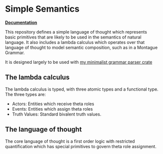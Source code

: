 # Simple Semantics

[**Documentation**](https://michaelgoodale.com/simple-semantics/simple_semantics/index.html)

This repository defines a simple language of thought which represents basic primitives that are likely to be used in the semantics of natural language.
It also includes a lambda calculus which operates over that language of thought to model semantic composition, such as in a Montague Grammar.

It is designed largely to be used with [my minimalist grammar parser crate](https://github.com/MichaelGoodale/minimalist-grammar-parser)

## The lambda calculus

The lambda calculus is typed, with three atomic types and a functional type.
The three types are:

- Actors: Entities which receive theta roles
- Events: Entities which assign theta roles
- Truth Values: Standard bivalent truth values.

## The language of thought

The core language of thought is a first order logic with restricted quantification which has special primitives to govern theta role assignment.
